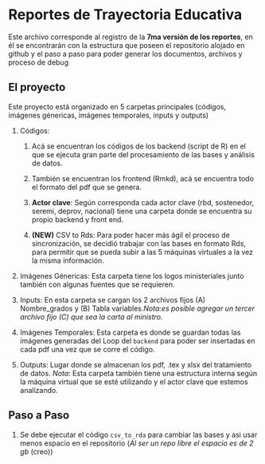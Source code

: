 # Reportes de Trayectoria Educativa

Este archivo corresponde al registro de la **7ma versión de los reportes**, en él se encontrarán con la estructura que poseen el repositorio alojado en github y el paso a paso para poder generar los documentos, archivos y proceso de debug

## El proyecto

Este proyecto está organizado en 5 carpetas principales (códigos, imágenes génericas, imágenes temporales, inputs y outputs)

1.  Códigos:

    1.  Acá se encuentran los códigos de los backend (script de R) en el que se ejecuta gran parte del procesamiento de las bases y análisis de datos.

    2.  También se encuentran los frontend (Rmkd), acá se encuentra todo el formato del pdf que se genera.

    3.  **Actor clave**: Según corresponda cada actor clave (rbd, sostenedor, seremi, deprov, nacional) tiene una carpeta donde se encuentra su propio backend y front end.

    4.  **(NEW)** CSV to Rds: Para poder hacer más ágil el proceso de sincronización, se decidió trabajar con las bases en formato Rds, para permitir que se pueda subir a las 5 máquinas virtuales a la vez la misma información.

2.  Imágenes Génericas: Esta carpeta tiene los logos ministeriales junto también con algunas fuentes que se requieren.

3.  Inputs: En esta carpeta se cargan los 2 archivos fijos (A) Nombre_grados y (B) Tabla variables.*Nota:es posible agregar un tercer archivo fijo (C) que sea la carta al ministro.*

4.  Imágenes Temporales: Esta carpeta es donde se guardan todas las imágenes generadas del Loop del `backend` para poder ser insertadas en cada pdf una vez que se corre el código.

5.  Outputs: Lugar donde se almacenan los pdf, .tex y xlsx del tratamiento de datos. *Nota*: Esta carpeta también tiene una estructura interna según la máquina virtual que se esté utilizando y el actor clave que estemos analizando.

## Paso a Paso 

1. Se debe ejecutar el código `csv_to_rda` para cambiar las bases y asi usar menos espacio en el repositorio (*Al ser un repo libre el espacio es de 2 gb* (creo))
